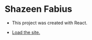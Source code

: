 # Shazeen Fabius

- This project was created with React.

- [Load the site.](https://shazeenafabius.netlify.app/)
